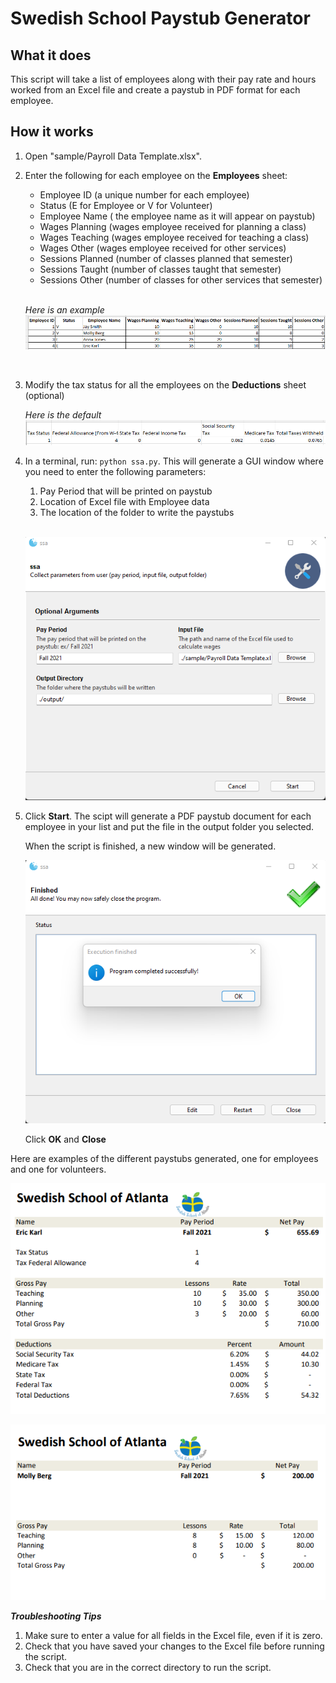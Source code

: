 # Swedish School Paystub Generator

## What it does
This script will take a list of employees along with their pay rate and hours worked from an Excel file and create a paystub in PDF format for each employee.

## How it works
1. Open "sample/Payroll Data Template.xlsx".
2. Enter the following for each employee on the **Employees** sheet:
    - Employee ID (a unique number for each employee)
    - Status (E for Employee or V for Volunteer)
    - Employee Name	( the employee name as it will appear on paystub)
    - Wages Planning (wages employee received for planning a class)
    - Wages Teaching (wages employee received for teaching a class)	
    - Wages Other (wages employee received for other services)	
    - Sessions Planned (number of classes planned that semester)	
    - Sessions Taught (number of classes taught that semester)	
    - Sessions Other (number of classes for other services that semester)   
     <br>
     
   *Here is an example*
   ![Excel Template Sample](/docs/Excel_sample1.png)
   
   <br>
3. Modify the tax status for all the employees on the **Deductions** sheet (optional)


    *Here is the default*
    ![Excel Template Sample](/docs/Excel_sample2.png)

4. In a terminal, run:  `python ssa.py`. This will generate a GUI window where you need to enter the following parameters:
    1. Pay Period that will be printed on paystub
    2. Location of Excel file with Employee data
    3. The location of the folder to write the paystubs

    <br>

     ![Window Pop-up](/docs/Window_sample1.png)

5. Click **Start**.
   The scipt will generate a PDF paystub document for each employee in your list and put the file in the output folder you selected.

   When the script is finished, a new window will be generated.

    ![Window Pop-up](/docs/Window_sample2.png)

    Click **OK** and **Close**

Here are examples of the different paystubs generated, one for employees and one for volunteers.

![Window Pop-up](/docs/Paystub_sample1.png)

![Window Pop-up](/docs/Paystub_sample2.png)
   
***Troubleshooting Tips***
1. Make sure to enter a value for all fields in the Excel file, even if it is zero.
2. Check that you have saved your changes to the Excel file before running the script.
3. Check that you are in the correct directory to run the script.

